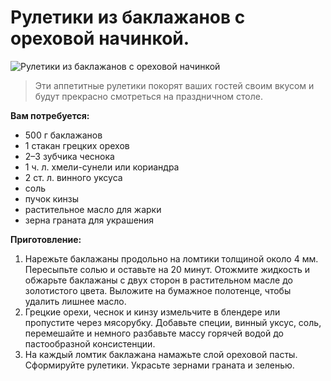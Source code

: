 # Рулетики из баклажанов с ореховой начинкой.
![Рулетики из баклажанов с ореховой начинкой](/images/Kulinar/Salad/egplants.jpg 'Рулетики из баклажанов с ореховой начинкой')

> Эти аппетитные рулетики покорят ваших гостей своим вкусом и будут прекрасно смотреться на праздничном столе.

**Вам потребуется:**

- 500 г баклажанов
- 1 стакан грецких орехов
- 2–3 зубчика чеснока
- 1 ч. л. хмели-сунели или кориандра
- 2 ст. л. винного уксуса
- соль
- пучок кинзы
- растительное масло для жарки
- зерна граната для украшения

**Приготовление:**

1. Нарежьте баклажаны продольно на ломтики толщиной около 4 мм. Пересыпьте солью и оставьте на 20 минут. Отожмите жидкость и обжарьте баклажаны с двух сторон в растительном масле до золотистого цвета. Выложите на бумажное полотенце, чтобы удалить лишнее масло.
2. Грецкие орехи, чеснок и кинзу измельчите в блендере или пропустите через мясорубку. Добавьте специи, винный уксус, соль, перемешайте и немного разбавьте массу горячей водой до пастообразной консистенции.
3. На каждый ломтик баклажана намажьте слой ореховой пасты. Сформируйте рулетики. Украсьте зернами граната и зеленью.
